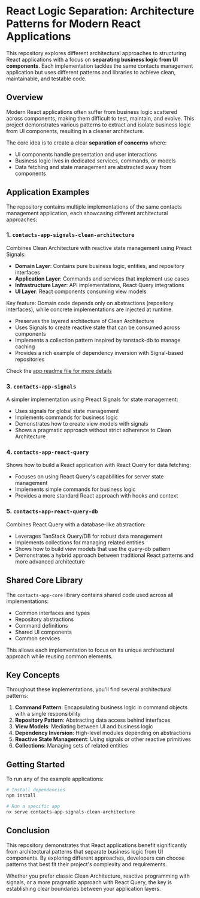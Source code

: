 # React Logic Separation: Architecture Patterns for Modern React Applications

This repository explores different architectural approaches to structuring React applications with a focus on **separating business logic from UI components**. Each implementation tackles the same contacts management application but uses different patterns and libraries to achieve clean, maintainable, and testable code.

## Overview

Modern React applications often suffer from business logic scattered across components, making them difficult to test, maintain, and evolve. This project demonstrates various patterns to extract and isolate business logic from UI components, resulting in a cleaner architecture.

The core idea is to create a clear **separation of concerns** where:
- UI components handle presentation and user interactions
- Business logic lives in dedicated services, commands, or models
- Data fetching and state management are abstracted away from components

## Application Examples

The repository contains multiple implementations of the same contacts management application, each showcasing different architectural approaches:

### 1. `contacts-app-signals-clean-architecture`

Combines Clean Architecture with reactive state management using Preact Signals:

- **Domain Layer**: Contains pure business logic, entities, and repository interfaces
- **Application Layer**: Commands and services that implement use cases  
- **Infrastructure Layer**: API implementations, React Query integrations
- **UI Layer**: React components consuming view models

Key feature: Domain code depends only on abstractions (repository interfaces), while concrete implementations are injected at runtime.

- Preserves the layered architecture of Clean Architecture
- Uses Signals to create reactive state that can be consumed across components
- Implements a collection pattern inspired by tanstack-db to manage caching
- Provides a rich example of dependency inversion with Signal-based repositories

Check the [app readme file for more details](/apps/contacts-app-signals-clean-architecture/Readme.md)

### 3. `contacts-app-signals`

A simpler implementation using Preact Signals for state management:

- Uses signals for global state management
- Implements commands for business logic
- Demonstrates how to create view models with signals
- Shows a pragmatic approach without strict adherence to Clean Architecture

### 4. `contacts-app-react-query`

Shows how to build a React application with React Query for data fetching:

- Focuses on using React Query's capabilities for server state management
- Implements simple commands for business logic
- Provides a more standard React approach with hooks and context

### 5. `contacts-app-react-query-db`

Combines React Query with a database-like abstraction:

- Leverages TanStack Query/DB for robust data management
- Implements collections for managing related entities
- Shows how to build view models that use the query-db pattern
- Demonstrates a hybrid approach between traditional React patterns and more advanced architecture

## Shared Core Library

The `contacts-app-core` library contains shared code used across all implementations:

- Common interfaces and types
- Repository abstractions
- Command definitions
- Shared UI components
- Common services

This allows each implementation to focus on its unique architectural approach while reusing common elements.

## Key Concepts

Throughout these implementations, you'll find several architectural patterns:

1. **Command Pattern**: Encapsulating business logic in command objects with a single responsibility
2. **Repository Pattern**: Abstracting data access behind interfaces
3. **View Models**: Mediating between UI and business logic
4. **Dependency Inversion**: High-level modules depending on abstractions
5. **Reactive State Management**: Using signals or other reactive primitives
6. **Collections**: Managing sets of related entities

## Getting Started

To run any of the example applications:

```bash
# Install dependencies
npm install

# Run a specific app
nx serve contacts-app-signals-clean-architecture
```

## Conclusion

This repository demonstrates that React applications benefit significantly from architectural patterns that separate business logic from UI components. By exploring different approaches, developers can choose patterns that best fit their project's complexity and requirements.

Whether you prefer classic Clean Architecture, reactive programming with signals, or a more pragmatic approach with React Query, the key is establishing clear boundaries between your application layers.
